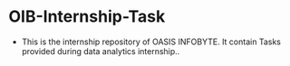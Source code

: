 # OIB-Internship-Task

- This is the internship repository of OASIS INFOBYTE.
It contain Tasks provided during data analytics internship..
